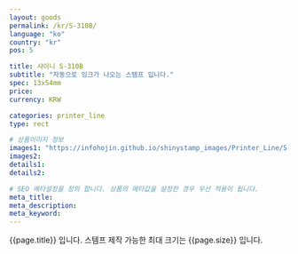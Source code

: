 ```yaml
---
layout: goods
permalink: /kr/S-310B/
language: "ko"
country: "kr"
pos: 5

title: 샤이니 S-310B
subtitle: "자동으로 잉크가 나오는 스템프 입니다."
spec: 13x54mm
price: 
currency: KRW

categories: printer_line
type: rect

# 상품이미지 정보
images1: "https://infohojin.github.io/shinystamp_images/Printer_Line/S-310B/S-310B_1.jpg"
images2:
details1:
details2:    

# SEO 메타설정을 정의 합니다. 상품의 메타값을 설정한 경우 우선 적용이 됩니다.
meta_title: 
meta_description:
meta_keyword:
---
```


{{page.title}} 입니다. 스템프 제작 가능한 최대 크기는 {{page.size}} 입니다.